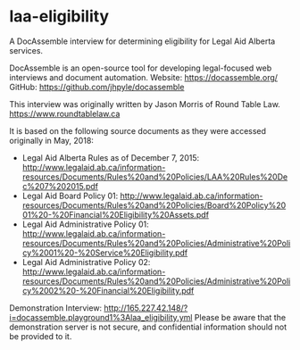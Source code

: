 # laa-eligibility
A DocAssemble interview for determining eligibility for Legal Aid Alberta services.

DocAssemble is an open-source tool for developing legal-focused web interviews and document automation.
Website: https://docassemble.org/
GitHub: https://github.com/jhpyle/docassemble

This interview was originally written by Jason Morris of Round Table Law.
https://www.roundtablelaw.ca

It is based on the following source documents as they were accessed originally in May, 2018:

* Legal Aid Alberta Rules as of December 7, 2015: http://www.legalaid.ab.ca/information-resources/Documents/Rules%20and%20Policies/LAA%20Rules%20Dec%207%202015.pdf
* Legal Aid Board Policy 01: http://www.legalaid.ab.ca/information-resources/Documents/Rules%20and%20Policies/Board%20Policy%2001%20-%20Financial%20Eligibility%20Assets.pdf
* Legal Aid Administrative Policy 01: http://www.legalaid.ab.ca/information-resources/Documents/Rules%20and%20Policies/Administrative%20Policy%2001%20-%20Service%20Eligibility.pdf
* Legal Aid Administrative Policy 02: http://www.legalaid.ab.ca/information-resources/Documents/Rules%20and%20Policies/Administrative%20Policy%2002%20-%20Financial%20Eligibility.pdf

Demonstration Interview: http://165.227.42.148/?i=docassemble.playground1%3Alaa_eligibility.yml
Please be aware that the demonstration server is not secure, and confidential information should not be provided to it.
